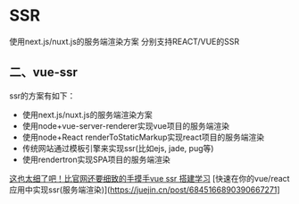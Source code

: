 # SSR
使用next.js/nuxt.js的服务端渲染方案
分别支持REACT/VUE的SSR

## 二、vue-ssr
ssr的方案有如下：
* 使用next.js/nuxt.js的服务端渲染方案
* 使用node+vue-server-renderer实现vue项目的服务端渲染
* 使用node+React renderToStaticMarkup实现react项目的服务端渲染
* 传统网站通过模板引擎来实现ssr(比如ejs, jade, pug等)
* 使用rendertron实现SPA项目的服务端渲染

[这也太细了吧！比官网还要细致的手摸手vue ssr 搭建学习](https://juejin.cn/post/7033959113725837320)
[快速在你的vue/react应用中实现ssr(服务端渲染)](https://juejin.cn/post/6845166890390667271]